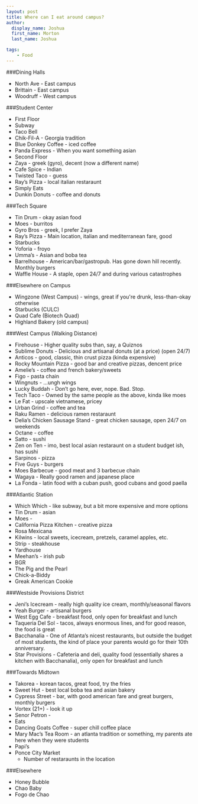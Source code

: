 ```yaml
---
layout: post
title: Where can I eat around campus?
author:
  display_name: Joshua
  first_name: Morton
  last_name: Joshua

tags:
    - Food
---
```


###Dining Halls
 - North Ave - East campus
 - Brittain - East campus
 - Woodruff - West campus

###Student Center
 - First Floor
  - Subway
  - Taco Bell
  - Chik-Fil-A - Georgia tradition
  - Blue Donkey Coffee - iced coffee
  - Panda Express - When you want something asian
 - Second Floor
  - Zaya - greek (gyro), decent (now a different name)
  - Cafe Spice - Indian
  - Twisted Taco - guess
  - Ray’s Pizza - local italian restaraunt
  - Simply Eats
  - Dunkin Donuts - coffee and donuts
  
###Tech Square
 - Tin Drum - okay asian food
 - Moes - burritos
 - Gyro Bros - greek, I prefer Zaya
 - Ray’s Pizza - Main location, italian and mediterranean fare, good
 - Starbucks
 - Yoforia - froyo
 - Umma’s - Asian and boba tea
 - Barrelhouse - American/bar/gastropub. Has gone down hill recently. Monthly burgers
 - Waffle House - A staple, open 24/7 and during various catastrophes

###Elsewhere on Campus
 - Wingzone (West Campus) - wings, great if you're drunk, less-than-okay otherwise
 - Starbucks (CULC)
 - Quad Cafe (Biotech Quad)
 - Highland Bakery (old campus)

###West Campus (Walking Distance)
 - Firehouse - Higher quality subs than, say, a Quiznos
 - Sublime Donuts - Delicious and artisanal donuts (at a price) (open 24/7)
 - Anticos - good, classic, thin crust pizza (kinda expensive)
 - Rocky Mountain Pizza - good bar and creative pizzas, dencent price
 - Amelie’s - coffee and french bakery/sweets
 - Figo - pasta chain
 - Wingnuts - ...ungh wings
 - Lucky Buddah - Don’t go here, ever, nope. Bad. Stop.
 - Tech Taco - Owned by the same people as the above, kinda like moes
 - Le Fat - upscale vietnamese, pricey
 - Urban Grind - coffee and tea
 - Raku Ramen - delicious ramen restaraunt
 - Delia’s Chicken Sausage Stand - great chicken sausage, open 24/7 on weekends
 - Octane - coffee
 - Satto - sushi
 - Zen on Ten - imo, best local asian restaraunt on a student budget ish, has sushi
 - Sarpinos - pizza
 - Five Guys - burgers
 - Moes Barbecue - good meat and 3 barbecue chain
 - Wagaya - Really good ramen and japanese place
 - La Fonda - latin food with a cuban push, good cubans and good paella

###Atlantic Station
 - Which Which - like subway, but a bit more expensive and more options
 - Tin Drum - asian
 - Moes - 
 - California Pizza Kitchen - creative pizza
 - Rosa Mexicana
 - Kilwins - local sweets, icecream, pretzels, caramel apples, etc.
 - Strip - steakhouse
 - Yardhouse
 - Meehan’s - irish pub
 - BGR
 - The Pig and the Pearl
 - Chick-a-Biddy
 - Greak American Cookie

###Westside Provisions District
 - Jeni’s Icecream - really high quality ice cream, monthly/seasonal flavors
 - Yeah Burger - artisanal burgers
 - West Egg Cafe - breakfast food, only open for breakfast and lunch
 - Taqueria Del Sol - tacos, always enormous lines, and for good reason, the food is great
 - Bacchanalia - One of Atlanta’s nicest restaurants, but outside the budget of most students, the kind of place your parents would go for their 10th anniversary.
 - Star Provisions - Cafeteria and deli, quality food (essentially shares a kitchen with Bacchanalia), only open for breakfast and lunch
 
###Towards Midtown
 - Takorea - korean tacos, great food, try the fries
 - Sweet Hut - best local boba tea and asian bakery
 - Cypress Street - bar, with good american fare and great burgers, monthly burgers
 - Vortex (21+) - look it up
 - Senor Petron - 
 - Eats
 - Dancing Goats Coffee - super chill coffee place
 - Mary Mac’s Tea Room - an atlanta tradition or something, my parents ate here when they were students
 - Papi’s
 - Ponce City Market
   - Number of restaraunts in the location
 
###Elsewhere
 - Honey Bubble
 - Chao Baby
 - Fogo de Chao
